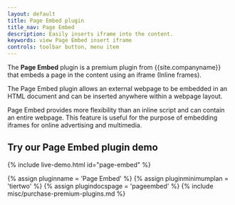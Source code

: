 ```yaml
---
layout: default
title: Page Embed plugin
title_nav: Page Embed
description: Easily inserts iframe into the content.
keywords: view Page Embed insert iframe
controls: toolbar button, menu item
---
```


The **Page Embed** plugin is a premium plugin from {{site.companyname}} that embeds a page in the content using an iframe (Inline frames).

The Page Embed plugin allows an external webpage to be embedded in an HTML document and can be inserted anywhere within a webpage layout.

Page Embed provides more flexibility than an inline script and can contain an entire webpage. This feature is useful for the purpose of embedding iframes for online advertising and multimedia.

## Try our Page Embed plugin demo

{% include live-demo.html id="page-embed" %}

{% assign pluginname = 'Page Embed' %}
{% assign pluginminimumplan = 'tiertwo' %}
{% assign plugindocspage = 'pageembed' %}
{% include misc/purchase-premium-plugins.md %}
